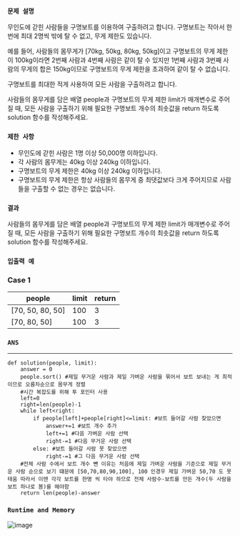 ### `문제 설명`

무인도에 갇힌 사람들을 구명보트를 이용하여 구출하려고 합니다. 구명보트는 작아서 한 번에 최대 2명씩 밖에 탈 수 없고, 무게 제한도 있습니다.

예를 들어, 사람들의 몸무게가 [70kg, 50kg, 80kg, 50kg]이고 구명보트의 무게 제한이 100kg이라면 2번째 사람과 4번째 사람은 같이 탈 수 있지만 1번째 사람과 3번째 사람의 무게의 합은 150kg이므로 구명보트의 무게 제한을 초과하여 같이 탈 수 없습니다.

구명보트를 최대한 적게 사용하여 모든 사람을 구출하려고 합니다.

사람들의 몸무게를 담은 배열 people과 구명보트의 무게 제한 limit가 매개변수로 주어질 때, 모든 사람을 구출하기 위해 필요한 구명보트 개수의 최솟값을 return 하도록 solution 함수를 작성해주세요.

### `제한 사항`

- 무인도에 갇힌 사람은 1명 이상 50,000명 이하입니다.
- 각 사람의 몸무게는 40kg 이상 240kg 이하입니다.
- 구명보트의 무게 제한은 40kg 이상 240kg 이하입니다.
- 구명보트의 무게 제한은 항상 사람들의 몸무게 중 최댓값보다 크게 주어지므로 사람들을 구출할 수 없는 경우는 없습니다.

### `결과`

사람들의 몸무게를 담은 배열 people과 구명보트의 무게 제한 limit가 매개변수로 주어질 때, 모든 사람을 구출하기 위해 필요한 구명보트 개수의 최솟값을 return 하도록 solution 함수를 작성해주세요.

### `입출력 예`
### Case 1
|people|limit|return|
|---|---|---|
|[70, 50, 80, 50]|100|3|
|[70, 80, 50]|100|3|

### `ANS`

----

```
def solution(people, limit):
    answer = 0
    people.sort() #제일 무거운 사람과 제일 가벼운 사람을 묶어서 보트 보내는 게 최적이므로 오름차순으로 몸무게 정렬
    #시간 복잡도를 위해 투 포인터 사용
    left=0 
    right=len(people)-1
    while left<right:
        if people[left]+people[right]<=limit: #보트 들어갈 사람 찾았으면 
            answer+=1 #보트 개수 추가
            left+=1 #다음 가벼운 사람 선택
            right-=1 #다음 무거운 사람 선택
        else: #보트 들어갈 사람 못 찾았으면
            right-=1 #그 다음 무거운 사람 선택
    #전체 사람 수에서 보트 개수 뺀 이유는 처음에 제일 가벼운 사람을 기준으로 제일 무거운 사람 순으로 보기 떄문에 [50,70,80,90,100], 100 인경우 제일 가벼운 50,70 도 못태움 따라서 이땐 각각 보트를 한명 씩 타야 하므로 전체 사람수-보트를 만든 개수(두 사람을 보트 하나로 봄)를 해야함
    return len(people)-answer 

```

### `Runtime and Memory`
![image](https://github.com/CodingGuysGroup/Sangwoo/assets/106041072/5d81eb7e-27d1-4ceb-a281-3eb275147772)
